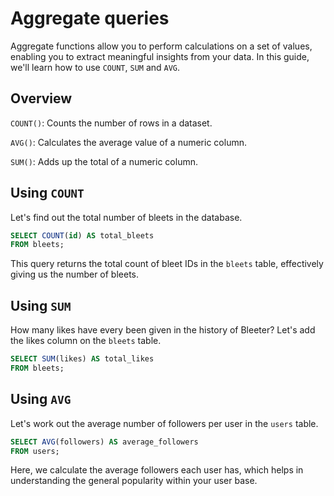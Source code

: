 # Aggregate queries

Aggregate functions allow you to perform calculations on a set of values,
enabling you to extract meaningful insights from your data. In this guide, we'll
learn how to use `COUNT`, `SUM` and `AVG`.

## Overview

`COUNT()`: Counts the number of rows in a dataset.

`AVG()`: Calculates the average value of a numeric column.

`SUM()`: Adds up the total of a numeric column.

## Using `COUNT`

Let's find out the total number of bleets in the database.

```sql
SELECT COUNT(id) AS total_bleets
FROM bleets;
```

This query returns the total count of bleet IDs in the `bleets` table,
effectively giving us the number of bleets.

## Using `SUM`

How many likes have every been given in the history of Bleeter? Let's add the
likes column on the `bleets` table.

```sql
SELECT SUM(likes) AS total_likes
FROM bleets;
```

## Using `AVG`

Let's work out the average number of followers per user in the `users` table.

```sql
SELECT AVG(followers) AS average_followers
FROM users;
```

Here, we calculate the average followers each user has, which helps in
understanding the general popularity within your user base.
